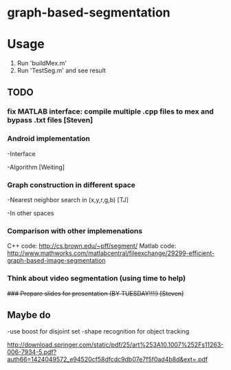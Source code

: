 # graph-based-segmentation

# Usage
1. Run 'buildMex.m'
2. Run 'TestSeg.m' and see result


## TODO
### fix MATLAB interface: compile multiple .cpp files to mex and bypass .txt files [Steven]
### Android implementation

-Interface

-Algorithm [Weiting]

### Graph construction in different space

-Nearest neighbor search in (x,y,r,g,b) [TJ]

-In other spaces

### Comparison with other implemenations
C++ code:
http://cs.brown.edu/~pff/segment/
Matlab code:
http://www.mathworks.com/matlabcentral/fileexchange/29299-efficient-graph-based-image-segmentation

### Think about video segmentation (using time to help)
~~### Prepare slides for presentation (BY TUESDAY!!!!) [Steven]~~


## Maybe do
-use boost for disjoint set
-shape recognition for object tracking

http://download.springer.com/static/pdf/25/art%253A10.1007%252Fs11263-006-7934-5.pdf?auth66=1424049572_e94520cf58dfcdc9db07e7f5f0ad4b8d&ext=.pdf
